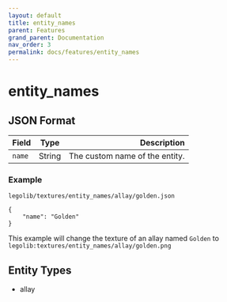 ```yaml
---
layout: default
title: entity_names
parent: Features
grand_parent: Documentation
nav_order: 3
permalink: docs/features/entity_names
---
```

# entity_names

## JSON Format
| Field  | Type   | Description                    |
| :---   | :----: |                           ---: |
| `name` | String | The custom name of the entity. |

### Example
`legolib/textures/entity_names/allay/golden.json`
```
{
	"name": "Golden"
}
```
This example will change the texture of an allay named `Golden` to `legolib:textures/entity_names/allay/golden.png`


## Entity Types
 - allay